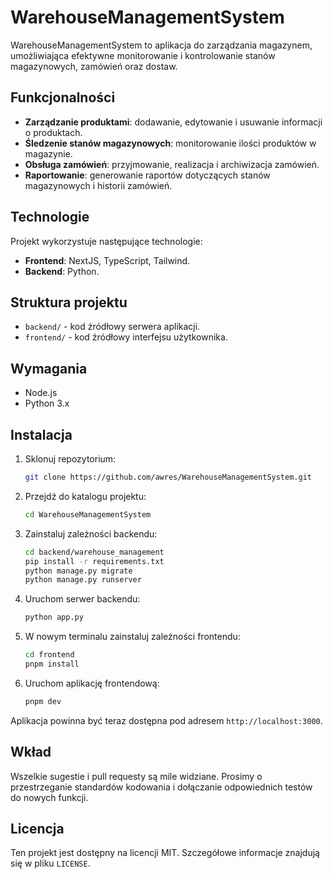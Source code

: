 # WarehouseManagementSystem

WarehouseManagementSystem to aplikacja do zarządzania magazynem, umożliwiająca efektywne monitorowanie i kontrolowanie stanów magazynowych, zamówień oraz dostaw.

## Funkcjonalności

- **Zarządzanie produktami**: dodawanie, edytowanie i usuwanie informacji o produktach.
- **Śledzenie stanów magazynowych**: monitorowanie ilości produktów w magazynie.
- **Obsługa zamówień**: przyjmowanie, realizacja i archiwizacja zamówień.
- **Raportowanie**: generowanie raportów dotyczących stanów magazynowych i historii zamówień.

## Technologie

Projekt wykorzystuje następujące technologie:

- **Frontend**: NextJS, TypeScript, Tailwind.
- **Backend**: Python.

## Struktura projektu

- `backend/` - kod źródłowy serwera aplikacji.
- `frontend/` - kod źródłowy interfejsu użytkownika.

## Wymagania

- Node.js
- Python 3.x

## Instalacja

1. Sklonuj repozytorium:
   ```bash
   git clone https://github.com/awres/WarehouseManagementSystem.git
   ```

2. Przejdź do katalogu projektu:
   ```bash
   cd WarehouseManagementSystem
   ```

3. Zainstaluj zależności backendu:
   ```bash
   cd backend/warehouse_management
   pip install -r requirements.txt
   python manage.py migrate
   python manage.py runserver
   ```

4. Uruchom serwer backendu:
   ```bash
   python app.py
   ```

5. W nowym terminalu zainstaluj zależności frontendu:
   ```bash
   cd frontend
   pnpm install
   ```

6. Uruchom aplikację frontendową:
   ```bash
   pnpm dev
   ```

Aplikacja powinna być teraz dostępna pod adresem `http://localhost:3000`.

## Wkład

Wszelkie sugestie i pull requesty są mile widziane. Prosimy o przestrzeganie standardów kodowania i dołączanie odpowiednich testów do nowych funkcji.

## Licencja

Ten projekt jest dostępny na licencji MIT. Szczegółowe informacje znajdują się w pliku `LICENSE`.
